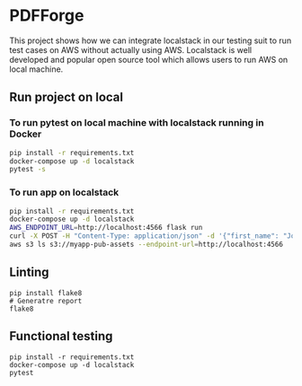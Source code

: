 # PDFForge
This project shows how we can integrate localstack in our testing suit to run test cases on AWS without actually using AWS. Localstack is well developed and popular open source tool which allows users to run AWS on local machine.

## Run project on local

### To run pytest on local machine with localstack running in Docker
```bash
pip install -r requirements.txt
docker-compose up -d localstack
pytest -s
```


### To run app on localstack
```bash
pip install -r requirements.txt
docker-compose up -d localstack
AWS_ENDPOINT_URL=http://localhost:4566 flask run
curl -X POST -H "Content-Type: application/json" -d '{"first_name": "John", "last_name": "Doe"}' http://localhost:5000/generate_pdf
aws s3 ls s3://myapp-pub-assets --endpoint-url=http://localhost:4566
```

## Linting
```
pip install flake8
# Generatre report
flake8
```

## Functional testing
```
pip install -r requirements.txt
docker-compose up -d localstack
pytest
```

